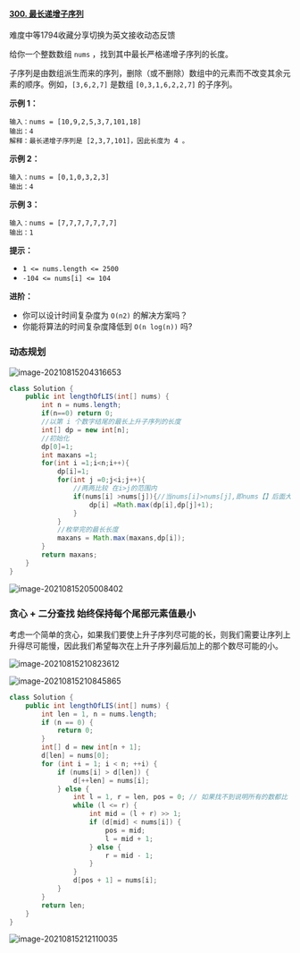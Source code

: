 #### [300. 最长递增子序列](https://leetcode-cn.com/problems/longest-increasing-subsequence/)

难度中等1794收藏分享切换为英文接收动态反馈

给你一个整数数组 `nums` ，找到其中最长严格递增子序列的长度。

子序列是由数组派生而来的序列，删除（或不删除）数组中的元素而不改变其余元素的顺序。例如，`[3,6,2,7]` 是数组 `[0,3,1,6,2,2,7]` 的子序列。

**示例 1：**

```
输入：nums = [10,9,2,5,3,7,101,18]
输出：4
解释：最长递增子序列是 [2,3,7,101]，因此长度为 4 。
```

**示例 2：**

```
输入：nums = [0,1,0,3,2,3]
输出：4
```

**示例 3：**

```
输入：nums = [7,7,7,7,7,7,7]
输出：1
```

 

**提示：**

- `1 <= nums.length <= 2500`
- `-104 <= nums[i] <= 104`

 

**进阶：**

- 你可以设计时间复杂度为 `O(n2)` 的解决方案吗？
- 你能将算法的时间复杂度降低到 `O(n log(n))` 吗?

### 动态规划

![image-20210815204316653](C:\Users\solfeng\AppData\Roaming\Typora\typora-user-images\image-20210815204316653.png)

```java
class Solution {
    public int lengthOfLIS(int[] nums) {
        int n = nums.length;
        if(n==0) return 0;
        //以第 i 个数字结尾的最长上升子序列的长度
        int[] dp = new int[n];
        //初始化
        dp[0]=1;
        int maxans =1;
        for(int i =1;i<n;i++){
            dp[i]=1;
            for(int j =0;j<i;j++){
                //两两比较 在i>j的范围内
                if(nums[i] >nums[j]){//当nums[i]>nums[j],即nums【】后面大于前面 决出dp【】中最长长度
                    dp[i] =Math.max(dp[i],dp[j]+1);
                }
            }
            //枚举完的最长长度
            maxans = Math.max(maxans,dp[i]);
        }
        return maxans;
    }
}
```

![image-20210815205008402](C:\Users\solfeng\AppData\Roaming\Typora\typora-user-images\image-20210815205008402.png)

### 贪心 + 二分查找 **始终保持每个尾部元素值最小**

考虑一个简单的贪心，如果我们要使上升子序列尽可能的长，则我们需要让序列上升得尽可能慢，因此我们希望每次在上升子序列最后加上的那个数尽可能的小。

![image-20210815210823612](C:\Users\solfeng\AppData\Roaming\Typora\typora-user-images\image-20210815210823612.png)

![image-20210815210845865](C:\Users\solfeng\AppData\Roaming\Typora\typora-user-images\image-20210815210845865.png)

```java
class Solution {
    public int lengthOfLIS(int[] nums) {
        int len = 1, n = nums.length;
        if (n == 0) {
            return 0;
        }
        int[] d = new int[n + 1];
        d[len] = nums[0];
        for (int i = 1; i < n; ++i) {
            if (nums[i] > d[len]) {
                d[++len] = nums[i];
            } else {
                int l = 1, r = len, pos = 0; // 如果找不到说明所有的数都比 nums[i] 大，此时要更新 d[1]，所以这里将 pos 设为 0
                while (l <= r) {
                    int mid = (l + r) >> 1;
                    if (d[mid] < nums[i]) {
                        pos = mid;
                        l = mid + 1;
                    } else {
                        r = mid - 1;
                    }
                }
                d[pos + 1] = nums[i];
            }
        }
        return len;
    }
}
```

![image-20210815212110035](C:\Users\solfeng\AppData\Roaming\Typora\typora-user-images\image-20210815212110035.png)